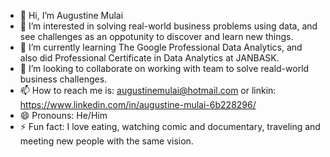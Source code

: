 - 👋 Hi, I’m Augustine Mulai
- 👀 I’m interested in solving real-world business problems using data, and see challenges as an oppotunity to discover and learn new things.
- 🌱 I’m currently learning The Google Professional Data Analytics, and also did Professional Certificate in Data Analytics at JANBASK.
- 💞️ I’m looking to collaborate on working with team to solve reald-world business challenges.
- 📫 How to reach me is: augustinemulai@hotmail.com or linkin: https://www.linkedin.com/in/augustine-mulai-6b228296/
- 😄 Pronouns: He/Him
- ⚡ Fun fact: I love eating, watching comic and documentary, traveling and meeting new people with the same vision.

<!---
augustinemulai/augustinemulai is a ✨ special ✨ repository because its `README.md` (this file) appears on your GitHub profile.
You can click the Preview link to take a look at your changes.
--->
